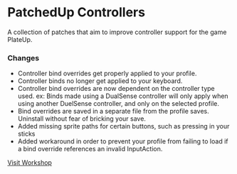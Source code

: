 ﻿# PatchedUp Controllers

A collection of patches that aim to improve controller support for the game PlateUp.

### Changes
* Controller bind overrides get properly applied to your profile.
* Controller binds no longer get applied to your keyboard.
* Controller bind overrides are now dependent on the controller type used. ex: Binds made using a DualSense controller will only apply when using another DuelSense controller, and only on the selected profile.
* Bind overrides are saved in a separate file from the profile saves. Uninstall without fear of bricking your save.
* Added missing sprite paths for certain buttons, such as pressing in your sticks
* Added workaround in order to prevent your profile from failing to load if a bind override references an invalid InputAction.


[Visit Workshop](https://steamcommunity.com/sharedfiles/filedetails/?id=2916599764)
